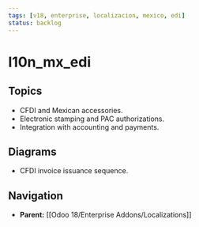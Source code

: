 ```yaml
---
tags: [v18, enterprise, localizacion, mexico, edi]
status: backlog
---
```

# l10n_mx_edi

## Topics
- CFDI and Mexican accessories.
- Electronic stamping and PAC authorizations.
- Integration with accounting and payments.

## Diagrams
- CFDI invoice issuance sequence.






## Navigation
- **Parent:** [[Odoo 18/Enterprise Addons/Localizations]]
